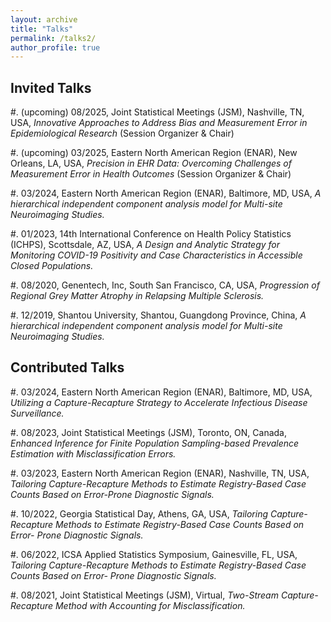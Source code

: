 ```yaml
---
layout: archive
title: "Talks"
permalink: /talks2/
author_profile: true
---
```


Invited Talks
------
#. (upcoming) 08/2025, Joint Statistical Meetings (JSM), Nashville, TN, USA, _Innovative Approaches to Address Bias and Measurement Error in Epidemiological Research_ (Session Organizer \& Chair)

#. (upcoming) 03/2025, Eastern North American Region (ENAR), New Orleans, LA, USA, _Precision in EHR Data: Overcoming Challenges of Measurement Error in Health Outcomes_ (Session Organizer \& Chair)

[//]: < #. 12/2024, New York University Shanghai, Shanghai, China, _Measurement error correction for spatially defined environmental exposure on survival outcomes._ >

#. 03/2024, Eastern North American Region (ENAR), Baltimore, MD, USA, _A hierarchical independent component analysis model for Multi-site Neuroimaging Studies._

#. 01/2023, 14th International Conference on Health Policy Statistics (ICHPS), Scottsdale, AZ, USA, _A Design and Analytic Strategy for Monitoring COVID-19 Positivity and Case Characteristics in Accessible Closed Populations._

#. 08/2020, Genentech, Inc, South San Francisco, CA, USA, _Progression of Regional Grey Matter Atrophy in Relapsing Multiple Sclerosis._

#. 12/2019, Shantou University, Shantou, Guangdong Province, China, _A hierarchical independent component analysis model for Multi-site Neuroimaging Studies._


Contributed Talks
------
#. 03/2024, Eastern North American Region (ENAR), Baltimore, MD, USA, _Utilizing a Capture-Recapture Strategy to Accelerate Infectious Disease Surveillance._

#. 08/2023, Joint Statistical Meetings (JSM), Toronto, ON, Canada, _Enhanced Inference for Finite Population Sampling-based Prevalence Estimation with Misclassification Errors._

#. 03/2023, Eastern North American Region (ENAR), Nashville, TN, USA, _Tailoring Capture-Recapture Methods to Estimate Registry-Based Case Counts Based on Error-Prone Diagnostic Signals._

#. 10/2022, Georgia Statistical Day, Athens, GA, USA, _Tailoring Capture-Recapture Methods to Estimate Registry-Based Case Counts Based on Error- Prone Diagnostic Signals._

#. 06/2022, ICSA Applied Statistics Symposium, Gainesville, FL, USA, _Tailoring Capture-Recapture Methods to Estimate Registry-Based Case Counts Based on Error- Prone Diagnostic Signals._

#. 08/2021, Joint Statistical Meetings (JSM), Virtual, _Two-Stream Capture-Recapture Method with Accounting for Misclassification._

